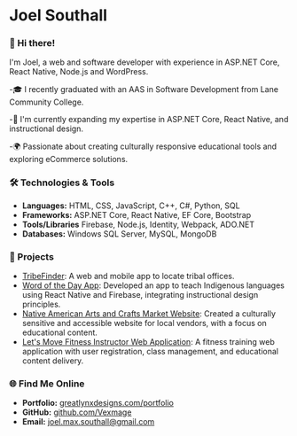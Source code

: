 # Joel Southall

### 👋 Hi there!
I'm Joel, a web and software developer with experience in ASP.NET Core, React Native, Node.js and WordPress. 

-🎓 I recently graduated with an AAS in Software Development from Lane Community College.

-🌱 I'm currently expanding my expertise in ASP.NET Core, React Native, and instructional design.

-🌍 Passionate about creating culturally responsive educational tools and exploring eCommerce solutions.


### 🛠️ Technologies & Tools
- **Languages:** HTML, CSS, JavaScript, C++, C#, Python, SQL
- **Frameworks:** ASP.NET Core, React Native, EF Core, Bootstrap
- **Tools/Libraries** Firebase, Node.js, Identity, Webpack, ADO.NET
- **Databases:** Windows SQL Server, MySQL, MongoDB

### 🚀 Projects
- [TribeFinder](https://github.com/vexmage/TribeFinder): A web and mobile app to locate tribal offices.
- [Word of the Day App](#): Developed an app to teach Indigenous languages using React Native and Firebase, integrating instructional design principles.
- [Native American Arts and Crafts Market Website](#): Created a culturally sensitive and accessible website for local vendors, with a focus on educational content.
- [Let's Move Fitness Instructor Web Application](#): A fitness training web application with user registration, class management, and educational content delivery.


### 🌐 Find Me Online

- **Portfolio:** [greatlynxdesigns.com/portfolio](https://greatlynxdesigns.com/portfolio)
- **GitHub:** [github.com/Vexmage](https://github.com/Vexmage)
- **Email:** joel.max.southall@gmail.com
